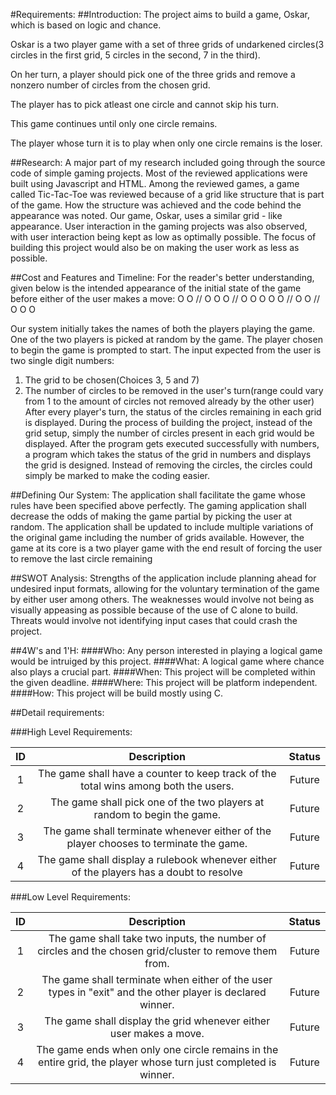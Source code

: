 #Requirements:
##Introduction:
The project aims to build a game, Oskar, which is based on logic and chance.

Oskar is a two player game with a set of three grids of undarkened circles(3 circles in the first grid, 5 circles in the second, 7 in the third).

On her turn, a player should pick one of the three grids and remove a nonzero number of circles from the chosen grid.

The player has to pick atleast one circle and cannot skip his turn.

This game continues until only one circle remains.

The player whose turn it is to play when only one circle remains is the loser. 

       

##Research:
A major part of my research included going through the source code of simple gaming projects. 
Most of the reviewed applications were built using Javascript and HTML. 
Among the reviewed games, a game called Tic-Tac-Toe was reviewed because of a grid like structure that is part of the game.
How the structure was achieved and the code behind the appearance was noted.
Our game, Oskar, uses a similar grid - like appearance. 
User interaction in the gaming projects was also observed, with user interaction being kept as low as optimally possible.
The focus of building this project would also be on making the user work as less as possible. 
                
##Cost and Features and Timeline:
For the reader's better understanding, given below is the intended appearance of the initial state of the game before either of the user makes a move:
                          O O     //    O O O    //    O O O O
                           O     //      O O    //      O O O
         

Our system initially takes the names of both the players playing the game. 
One of the two players is picked at random by the game.
The player chosen to begin the game is prompted to start.
The input expected from the user is two single digit numbers:
1) The grid to be chosen(Choices 3, 5 and 7)
2) The number of circles to be removed in the user's turn(range could vary from 1 to the amount of circles not removed already by the other user)
After every player's turn, the status of the circles remaining in each grid is displayed.
During the process of building the project, instead of the grid setup, simply the number of circles present in each grid would be displayed.
After the program gets executed successfully with numbers, a program which takes the status of the grid in numbers and displays the grid is designed.
Instead of removing the circles, the circles could simply be marked to make the coding easier.          

##Defining Our System:
The application shall facilitate the game whose rules have been specified above perfectly. 
The gaming application shall decrease the odds of making the game partial by picking the user at random.
The application shall be updated to include multiple variations of the original game including the number of grids available. 
However, the game at its core is a two player game with the end result of forcing the user to remove the last circle remaining

##SWOT Analysis:
Strengths of the application include planning ahead for undesired input formats, allowing for the voluntary termination of the game by either user among others.
The weaknesses would involve not being as visually appeasing as possible because of the use of C alone to build.
Threats would involve not identifying input cases that could crash the project.

##4W's and 1'H:
####Who:
Any person interested in playing a logical game would be intruiged by this project.
####What:
A logical game where chance also plays a crucial part.
####When:
This project will be completed within the given deadline.
####Where:
This project will be platform independent.
####How:
This project will be build mostly using C.


##Detail requirements:

###High Level Requirements:

| ID | Description                                                                              |Status|
|:--:|:----------------------------------------------------------------------------------------:|:----:|
|  1 |  The game shall have a counter to keep track of the total wins among both the users.     | Future |
|  2 |  The game shall pick one of the two players at random to begin the game.                 | Future |
|  3 |  The game shall terminate whenever either of the player chooses to terminate the game.   | Future |
|  4 |  The game shall display a rulebook whenever either of the players has a doubt to resolve | Future |


###Low Level Requirements:
        
| ID | Description                                                                                                     |Status|
|:--:|:---------------------------------------------------------------------------------------------------------------:|:----:|
|  1 | The game shall take two inputs, the number of circles and the chosen grid/cluster to remove them from.          |Future|
|  2 | The game shall terminate when either of the user types in "exit" and the other player is declared winner.       |Future|
|  3 | The game shall display the grid whenever either user makes a move.                                              |Future|
|  4 | The game ends when only one circle remains in the entire grid, the player whose turn just completed is winner.  |Future|


